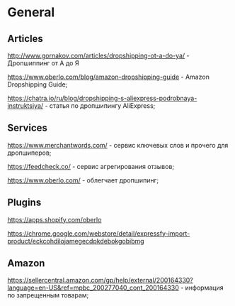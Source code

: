 # General

## Articles

http://www.gornakov.com/articles/dropshipping-ot-a-do-ya/ - Дропшиппинг от А до Я

https://www.oberlo.com/blog/amazon-dropshipping-guide - Amazon Dropshipping Guide;

https://chatra.io/ru/blog/dropshipping-s-aliexpress-podrobnaya-instruktsiya/ - статья по дропшипингу AliExpress;

## Services

https://www.merchantwords.com/ - сервис ключевых слов и прочего для дропшиперов;

https://feedcheck.co/ - сервис агрегирования отзывов;

https://www.oberlo.com/ - облегчает дропшипинг;

## Plugins

https://apps.shopify.com/oberlo

https://chrome.google.com/webstore/detail/expressfy-import-product/eckcohdilojamegecdpkdebokgobibmg

## Amazon

https://sellercentral.amazon.com/gp/help/external/200164330?language=en-US&ref=mpbc_200277040_cont_200164330 - информация по запрещенным товарам;
